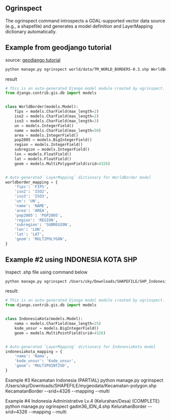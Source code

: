 Ogrinspect
---
The ogrinspect command introspects a GDAL-supported vector data source (e.g., a shapefile) and generates a model definition and LayerMapping dictionary automatically.

Example from geodjango tutorial
---
source: [geodjango tutorial](https://docs.djangoproject.com/el/2.1/ref/contrib/gis/tutorial/)

```sh
python manage.py ogrinspect world/data/TM_WORLD_BORDERS-0.3.shp WorldBorder --srid=4326 --mapping --multi
```

result
```py
# This is an auto-generated Django model module created by ogrinspect.
from django.contrib.gis.db import models


class WorldBorder(models.Model):
    fips = models.CharField(max_length=2)
    iso2 = models.CharField(max_length=2)
    iso3 = models.CharField(max_length=3)
    un = models.IntegerField()
    name = models.CharField(max_length=50)
    area = models.IntegerField()
    pop2005 = models.BigIntegerField()
    region = models.IntegerField()
    subregion = models.IntegerField()
    lon = models.FloatField()
    lat = models.FloatField()
    geom = models.MultiPolygonField(srid=4326)


# Auto-generated `LayerMapping` dictionary for WorldBorder model
worldborder_mapping = {
    'fips': 'FIPS',
    'iso2': 'ISO2',
    'iso3': 'ISO3',
    'un': 'UN',
    'name': 'NAME',
    'area': 'AREA',
    'pop2005': 'POP2005',
    'region': 'REGION',
    'subregion': 'SUBREGION',
    'lon': 'LON',
    'lat': 'LAT',
    'geom': 'MULTIPOLYGON',
}
```

Example #2 using INDONESIA KOTA SHP
---
Inspect .shp file using command below
```sh
python manage.py ogrinspect /Users/sky/Downloads/SHAPEFILE/SHP_Indonesia_Kota/IND_KOT_point.shp IndonesiaKota --srid=4326 --mapping --multi
```

result:
```py
# This is an auto-generated Django model module created by ogrinspect.
from django.contrib.gis.db import models


class IndonesiaKota(models.Model):
    nama = models.CharField(max_length=25)
    kode_unsur = models.BigIntegerField()
    geom = models.MultiPointField(srid=4326)


# Auto-generated `LayerMapping` dictionary for IndonesiaKota model
indonesiakota_mapping = {
    'nama': 'Nama',
    'kode_unsur': 'Kode_unsur',
    'geom': 'MULTIPOINT25D',
}
```

Example #3 Kecamatan Indonesia (PARTIAL)
python manage.py ogrinspect /Users/sky/Downloads/SHAPEFILE/mygeodata/Kecamatan-polygon.shp KecamatanBorder --srid=4326 --mapping --multi

Example #4 Indonesia Administrative Lv.4 (Kelurahan/Desa) (COMPLETE)
python manage.py ogrinspect gadm36_IDN_4.shp KelurahanBorder --srid=4326 --mapping --multi